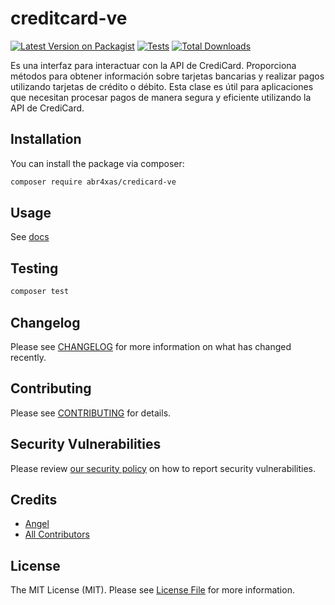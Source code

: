 # creditcard-ve

[![Latest Version on Packagist](https://img.shields.io/packagist/v/abr4xas/credicard-ve.svg?style=flat-square)](https://packagist.org/packages/abr4xas/credicard-ve)
[![Tests](https://img.shields.io/github/actions/workflow/status/abr4xas/credicard-ve/run-tests.yml?branch=master&label=tests&style=flat-square)](https://github.com/abr4xas/credicard-ve/actions/workflows/run-tests.yml)
[![Total Downloads](https://img.shields.io/packagist/dt/abr4xas/credicard-ve.svg?style=flat-square)](https://packagist.org/packages/abr4xas/credicard-ve)

Es una interfaz para interactuar con la API de CrediCard. Proporciona métodos para obtener información sobre tarjetas bancarias y realizar pagos utilizando tarjetas de crédito o débito. Esta clase es útil para aplicaciones que necesitan procesar pagos de manera segura y eficiente utilizando la API de CrediCard.

## Installation

You can install the package via composer:

```bash
composer require abr4xas/credicard-ve
```

## Usage

See [docs](docs.md)

## Testing

```bash
composer test
```

## Changelog

Please see [CHANGELOG](CHANGELOG.md) for more information on what has changed recently.

## Contributing

Please see [CONTRIBUTING](https://github.com/spatie/.github/blob/main/CONTRIBUTING.md) for details.

## Security Vulnerabilities

Please review [our security policy](../../security/policy) on how to report security vulnerabilities.

## Credits

- [Angel](https://github.com/abr4xas)
- [All Contributors](../../contributors)

## License

The MIT License (MIT). Please see [License File](LICENSE.md) for more information.

